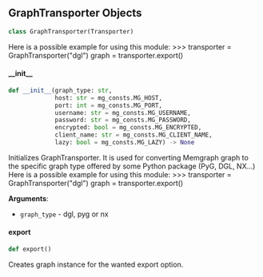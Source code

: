 ## GraphTransporter Objects

```python
class GraphTransporter(Transporter)
```

Here is a possible example for using this module:
&gt;&gt;&gt; transporter = GraphTransporter(&quot;dgl&quot;)
graph = transporter.export()

#### \_\_init\_\_

```python
def __init__(graph_type: str,
             host: str = mg_consts.MG_HOST,
             port: int = mg_consts.MG_PORT,
             username: str = mg_consts.MG_USERNAME,
             password: str = mg_consts.MG_PASSWORD,
             encrypted: bool = mg_consts.MG_ENCRYPTED,
             client_name: str = mg_consts.MG_CLIENT_NAME,
             lazy: bool = mg_consts.MG_LAZY) -> None
```

Initializes GraphTransporter. It is used for converting Memgraph graph to the specific graph type offered by some Python package (PyG, DGL, NX...)
Here is a possible example for using this module:
&gt;&gt;&gt; transporter = GraphTransporter(&quot;dgl&quot;)
graph = transporter.export()

**Arguments**:

- `graph_type` - dgl, pyg or nx

#### export

```python
def export()
```

Creates graph instance for the wanted export option.

